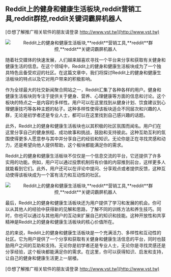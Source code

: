 ## **Reddit上的健身和健康生活板块,**reddit**营销工具,**reddit**群控,**reddit**关键词霸屏机器人**

[😍想了解推广相关软件的朋友请登录 http://www.vst.tw](http://www.vst.tw)

 <center><img src="https://vst.tw/MP4/tuiguang/png/0.png" alt="Reddit上的健身和健康生活板块,**reddit**营销工具,**reddit**群控,**reddit**关键词霸屏机器人"></center>

随着社交媒体的快速发展，人们越来越喜欢寻找一个平台来分享和获取有关健身和健康生活的信息。在这个领域中，Reddit上的健身和健康生活板块成为了一个独具特色且备受欢迎的社区。在这篇文章中，我们将探讨Reddit上的健身和健康生活板块的特点以及它对用户带来的积极影响。

作为全球最大的社交新闻聚合网站之一，Reddit汇集了各种各样的用户。健身和健康生活板块则专注于提供关于健身、营养、心理健康等方面的信息和讨论。这个板块的特点之一是内容的多样性。用户可以在这里找到从健身计划、饮食建议到心理健康技巧等各种主题的帖子。这种多样性使得该板块适合不同层次和兴趣的人群，无论是初学者还是专业人士，都可以在这里找到自己感兴趣的话题。

此外，Reddit上的健身和健康生活板块也以其积极的社区氛围而闻名。用户们在这里分享自己的健身旅程、成功故事和挑战，鼓励和支持彼此。这种互助互利的氛围使得更多人愿意参与其中并分享自己的经验和知识。无论你是正在寻找灵感和动力，还是希望向他人提供帮助，这个板块都能满足你的需求。

Reddit上的健身和健康生活板块不仅仅是一个信息交流的平台，它还提供了许多实用的功能。例如，用户可以通过投票机制将有价值的内容推到前台，这样更多人就能看到它们。此外，用户还可以在评论中提问、分享观点或者提供反馈，这种互动使得该板块成为一个富有活力和互动性的社区。

 <center><img src="https://vst.tw/MP4/tuiguang/png/0.png" alt="Reddit上的健身和健康生活板块,**reddit**营销工具,**reddit**群控,**reddit**关键词霸屏机器人"></center>

最后，Reddit上的健身和健康生活板块还为用户提供了学习和发展的机会。你可以从其他人的经验中获得新的见解和思路，了解不同的训练方法和养生技巧。同时，你也可以通过与其他用户的互动来扩展自己的知识和技能。这种开放性和共享精神是Reddit上的健身和健康生活板块的核心价值所在。

总的来说，Reddit上的健身和健康生活板块是一个充满活力、多样性和互动性的社区。它为用户提供了一个分享和获取有关健身和健康生活信息的平台，同时也鼓励用户之间的互助和支持。无论你是初学者还是专业人士，无论你是寻找灵感还是分享经验，这个板块都能满足你的需求。在这里，你可以获得知识、启发和支持，让自己的健身和健康生活更上一层楼。

[😍想了解推广相关软件的朋友请登录 http://www.vst.tw](http://www.vst.tw)



